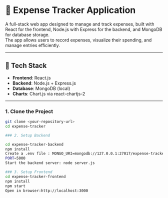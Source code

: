 # 💸 Expense Tracker Application

A full-stack web app designed to manage and track expenses, built with React for the frontend, Node.js with Express for the backend, and MongoDB for database storage.  
The app allows users to record expenses, visualize their spending, and manage entries efficiently.

---

## 🚀 Tech Stack
- **Frontend**: React.js
- **Backend**: Node.js + Express.js
- **Database**: MongoDB (local)
- **Charts**: Chart.js via react-chartjs-2

---


### 1. Clone the Project

```bash
git clone <your-repository-url>
cd expense-tracker

### 2. Setup Backend

cd expense-tracker-backend
npm install
Create a .env file : MONGO_URI=mongodb://127.0.0.1:27017/expense-tracker
PORT=5000
Start the backend server: node server.js

### 3. Setup Frontend
cd expense-tracker-frontend
npm install
npm start
Open in browser:http://localhost:3000


